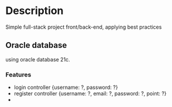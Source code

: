 
# Description 
Simple full-stack project front/back-end, applying best practices

## Oracle database
using oracle database 21c.

### Features
- login controller {username: ?, password: ?}
- register controller {username: ?, email: ?, password: ?, point: ?}
- 
